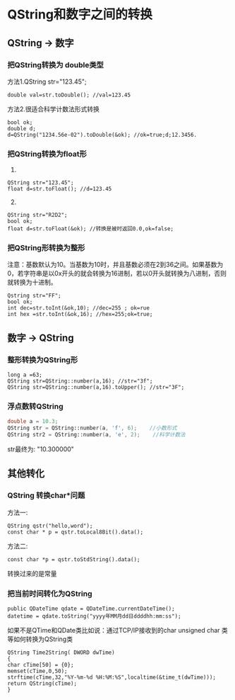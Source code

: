 # QString和数字之间的转换
## QString -> 数字
### 把QString转换为 double类型

方法1.QString str="123.45";
```
double val=str.toDouble(); //val=123.45
```
方法2.很适合科学计数法形式转换
```
bool ok;
double d;
d=QString("1234.56e-02").toDouble(&ok); //ok=true;d;12.3456.
```
### 把QString转换为float形

1.
```
QString str="123.45";
float d=str.toFloat(); //d=123.45
```
2.
```
QString str="R2D2";
bool ok;
float d=str.toFloat(&ok); //转换是被时返回0.0,ok=false;
```

### 把QString形转换为整形

注意：基数默认为10。当基数为10时，并且基数必须在2到36之间。如果基数为0，若字符串是以0x开头的就会转换为16进制，若以0开头就转换为八进制，否则就转换为十进制。
```
Qstring str="FF";
bool ok;
int dec=str.toInt(&ok,10); //dec=255 ; ok=rue
int hex =str.toInt(&ok,16); //hex=255;ok=true;
```
## 数字 -> QString
### 整形转换为QString形
```
long a =63;
QString str=QString::number(a,16); //str="3f";
QString str=QString::number(a,16).toUpper(); //str="3F";
```
### 浮点数转QString
```C++
double a = 10.3;
QString str = QString::number(a, 'f', 6);    //小数形式
QString str2 = QString::number(a, 'e', 2);    //科学计数法
```
str最终为: "10.300000"

## 其他转化
### QString 转换char*问题

方法一:
```
QString qstr("hello,word");
const char * p = qstr.toLocal8Bit().data();
```
方法二:
```
const char *p = qstr.toStdString().data();
```
转换过来的是常量


### 把当前时间转化为QString
```
public QDateTime qdate = QDateTime.currentDateTime();
datetime = qdate.toString("yyyy年MM月dd日ddddhh:mm:ss");
```
如果不是QTime和QDate类比如说：通过TCP/IP接收到的char unsigned char 类等如何转换为QString类
```
QString Time2String( DWORD dwTime)
{
char cTime[50] = {0};
memset(cTime,0,50);
strftime(cTime,32,"%Y-%m-%d %H:%M:%S",localtime(&time_t(dwTime)));
return QString(cTime);
}
```
